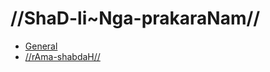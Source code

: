 # //ShaD-li~Nga-prakaraNam//

- [General](#/shadlinga-prakaranam/general/)
- [//rAma-shabdaH//](#/shadlinga-prakaranam/raama-sabdah/)
<!--stackedit_data:
eyJoaXN0b3J5IjpbODQxNDQ4MTM5XX0=
-->